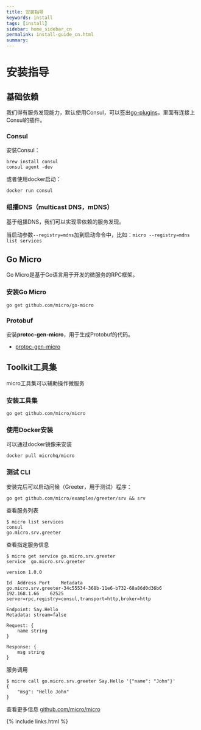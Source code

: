 ```yaml
---
title: 安装指导
keywords: install
tags: [install]
sidebar: home_sidebar_cn
permalink: install-guide_cn.html
summary: 
---
```


# 安装指导

## 基础依赖

我们得有服务发现能力，默认使用Consul，可以签出[go-plugins](https://github.com/micro/go-plugins)，里面有连接上Consul的插件。

### Consul

安装Consul：

```shell
brew install consul
consul agent -dev
```

或者使用docker启动：

```shell
docker run consul
```

### 组播DNS（multicast DNS，mDNS）

基于组播DNS，我们可以实现零依赖的服务发现。

当启动参数`--registry=mdns`加到启动命令中，比如：`micro --registry=mdns list services`

## Go Micro

Go Micro是基于Go语言用于开发的微服务的RPC框架。

### 安装Go Micro

```
go get github.com/micro/go-micro
```

### Protobuf

安装**protoc-gen-micro**，用于生成Protobuf的代码。

- [protoc-gen-micro](https://github.com/micro/protoc-gen-micro)

## Toolkit工具集

micro工具集可以辅助操作微服务

### 安装工具集

```
go get github.com/micro/micro
```

### 使用Docker安装

可以通过docker镜像来安装

```
docker pull microhq/micro
```

### 测试 CLI

安装完后可以启动问候（Greeter，用于测试）程序：

```shell
go get github.com/micro/examples/greeter/srv && srv
```

查看服务列表

```shell
$ micro list services
consul
go.micro.srv.greeter
```

查看指定服务信息

```shell
$ micro get service go.micro.srv.greeter
service  go.micro.srv.greeter

version 1.0.0

Id	Address	Port	Metadata
go.micro.srv.greeter-34c55534-368b-11e6-b732-68a86d0d36b6	192.168.1.66	62525	server=rpc,registry=consul,transport=http,broker=http

Endpoint: Say.Hello
Metadata: stream=false

Request: {
	name string
}

Response: {
	msg string
}
```

服务调用

```shell
$ micro call go.micro.srv.greeter Say.Hello '{"name": "John"}'
{
	"msg": "Hello John"
}
```

查看更多信息 [github.com/micro/micro](https://github.com/micro/micro)

{% include links.html %}
